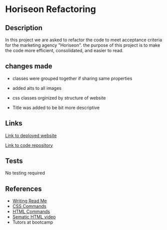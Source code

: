 # Horiseon Refactoring

## Description 

In this project we are asked to refactor the code to meet acceptance criteria for the marketing agency "Horiseon". the purpose of this project is to make the code more efficient, consolidated, and easier to read. 


## changes made
* classes were grouped together if sharing same properties

* added alts to all images

* css classes orginized by structure of website

* Title was added to be bit more descriptive

## Links

[Link to deployed website]()

[Link to code repository]()

## Tests

No testing required

## References

* [Writing Read Me](https://www.freecodecamp.org/news/how-to-write-a-good-readme-file/)
* [CSS Commands](https://www.w3schools.com/css/default.asp)
* [HTML Commands](https://www.w3schools.com/html/default.asp)
* [Sematic HTML video](https://www.youtube.com/watch?v=kX3TfdUqpuU&t=113s)
* Tutors at bootcamp